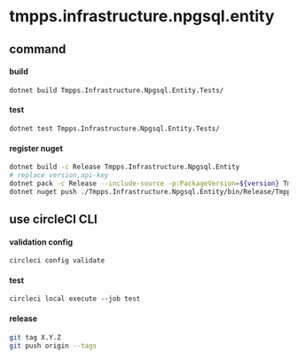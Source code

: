 # tmpps.infrastructure.npgsql.entity

## command

#### build

`dotnet build Tmpps.Infrastructure.Npgsql.Entity.Tests/`

#### test

`dotnet test Tmpps.Infrastructure.Npgsql.Entity.Tests/`

#### register nuget

```bash
dotnet build -c Release Tmpps.Infrastructure.Npgsql.Entity
# replace version,api-key
dotnet pack -c Release --include-source -p:PackageVersion=${version} Tmpps.Infrastructure.Npgsql.Entity
dotnet nuget push ./Tmpps.Infrastructure.Npgsql.Entity/bin/Release/Tmpps.Infrastructure.Npgsql.Entity.${version}.nupkg -k ${api-key} -s https://api.nuget.org/v3/index.json
```

## use circleCI CLI

#### validation config

`circleci config validate`

#### test

`circleci local execute --job test`

#### release

```bash
git tag X.Y.Z
git push origin --tags
```
